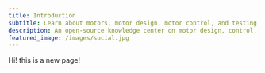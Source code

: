 ```yaml
---
title: Introduction
subtitle: Learn about motors, motor design, motor control, and testing! 
description: An open-source knowledge center on motor design, control, and testing for electric vehicles and robotics.
featured_image: /images/social.jpg
---
```


Hi! this is a new page!